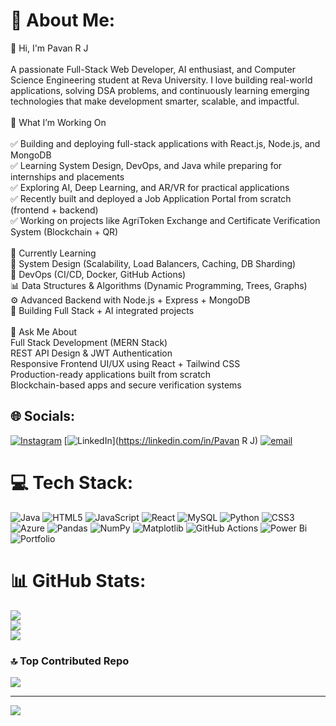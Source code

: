 # 💫 About Me:
👋 Hi, I'm Pavan R J<br><br>A passionate Full-Stack Web Developer, AI enthusiast, and Computer Science Engineering student at Reva University. I love building real-world applications, solving DSA problems, and continuously learning emerging technologies that make development smarter, scalable, and impactful.<br><br>🚀 What I’m Working On<br><br>✅ Building and deploying full-stack applications with React.js, Node.js, and MongoDB<br>✅ Learning System Design, DevOps, and Java while preparing for internships and placements<br>✅ Exploring AI, Deep Learning, and AR/VR for practical applications<br>✅ Recently built and deployed a Job Application Portal from scratch (frontend + backend)<br>✅ Working on projects like AgriToken Exchange and Certificate Verification System (Blockchain + QR)<br><br>🌱 Currently Learning<br>🧠 System Design (Scalability, Load Balancers, Caching, DB Sharding)<br>🔧 DevOps (CI/CD, Docker, GitHub Actions)<br>📊 Data Structures & Algorithms (Dynamic Programming, Trees, Graphs)<br>⚙ Advanced Backend with Node.js + Express + MongoDB<br>🤖 Building Full Stack + AI integrated projects<br><br>💬 Ask Me About<br>Full Stack Development (MERN Stack)<br>REST API Design & JWT Authentication<br>Responsive Frontend UI/UX using React + Tailwind CSS<br>Production-ready applications built from scratch<br>Blockchain-based apps and secure verification systems


## 🌐 Socials:
[![Instagram](https://img.shields.io/badge/Instagram-%23E4405F.svg?logo=Instagram&logoColor=white)](https://instagram.com/_pavan_rj) [![LinkedIn](https://img.shields.io/badge/LinkedIn-%230077B5.svg?logo=linkedin&logoColor=white)](https://linkedin.com/in/Pavan R J) [![email](https://img.shields.io/badge/Email-D14836?logo=gmail&logoColor=white)](mailto:jadhavpavan438@gmail.com) 

# 💻 Tech Stack:
![Java](https://img.shields.io/badge/java-%23ED8B00.svg?style=flat&logo=openjdk&logoColor=white) ![HTML5](https://img.shields.io/badge/html5-%23E34F26.svg?style=flat&logo=html5&logoColor=white) ![JavaScript](https://img.shields.io/badge/javascript-%23323330.svg?style=flat&logo=javascript&logoColor=%23F7DF1E) ![React](https://img.shields.io/badge/react-%2320232a.svg?style=flat&logo=react&logoColor=%2361DAFB) ![MySQL](https://img.shields.io/badge/mysql-4479A1.svg?style=flat&logo=mysql&logoColor=white) ![Python](https://img.shields.io/badge/python-3670A0?style=flat&logo=python&logoColor=ffdd54) ![CSS3](https://img.shields.io/badge/css3-%231572B6.svg?style=flat&logo=css3&logoColor=white) ![Azure](https://img.shields.io/badge/azure-%230072C6.svg?style=flat&logo=microsoftazure&logoColor=white) ![Pandas](https://img.shields.io/badge/pandas-%23150458.svg?style=flat&logo=pandas&logoColor=white) ![NumPy](https://img.shields.io/badge/numpy-%23013243.svg?style=flat&logo=numpy&logoColor=white) ![Matplotlib](https://img.shields.io/badge/Matplotlib-%23ffffff.svg?style=flat&logo=Matplotlib&logoColor=black) ![GitHub Actions](https://img.shields.io/badge/github%20actions-%232671E5.svg?style=flat&logo=githubactions&logoColor=white) ![Power Bi](https://img.shields.io/badge/power_bi-F2C811?style=flat&logo=powerbi&logoColor=black) ![Portfolio](https://img.shields.io/badge/Portfolio-%23000000.svg?style=flat&logo=firefox&logoColor=#FF7139)
# 📊 GitHub Stats:
![](https://github-readme-stats.vercel.app/api?username=PavanRJadhav&theme=dark&hide_border=false&include_all_commits=true&count_private=false)<br/>
![](https://nirzak-streak-stats.vercel.app/?user=PavanRJadhav&theme=dark&hide_border=false)<br/>
![](https://github-readme-stats.vercel.app/api/top-langs/?username=PavanRJadhav&theme=dark&hide_border=false&include_all_commits=true&count_private=false&layout=compact)

### 🔝 Top Contributed Repo
![](https://github-contributor-stats.vercel.app/api?username=PavanRJadhav&limit=5&theme=dark&combine_all_yearly_contributions=true)

---
[![](https://visitcount.itsvg.in/api?id=PavanRJadhav&icon=0&color=0)](https://visitcount.itsvg.in)

<!-- Proudly created with GPRM ( https://gprm.itsvg.in ) -->
